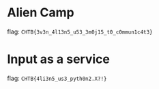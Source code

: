 # Alien Camp 
flag: `CHTB{3v3n_4l13n5_u53_3m0j15_t0_c0mmun1c4t3}`

# Input as a service 
flag: `CHTB{4li3n5_us3_pyth0n2.X?!}`
